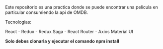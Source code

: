 Este repositorio es una practica donde se puede encontrar una pelicula en particular consumiendo la api de OMDB.


Tecnologias:

React - Redux - Redux Saga - React Router - Axios 
Material UI

**Solo debes clonarla y ejecutar el comando npm install**